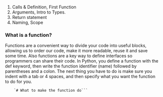 1. Calls & Definition, First Function 
1. Arguments, Intro to Types.
1. Return statement
1. Naming, Scope

### What is a function?
Functions are a convenient way to divide your code into useful blocks, allowing us to order our code, make it more readable, reuse it and save some time. Also functions are a key way to define interfaces so programmers can share their code.
In Python, you define a function with the def keyword, then write the function identifier (name) followed by parentheses and a colon.
The next thing you have to do is make sure you indent with a tab or 4 spaces, and then specify what you want the function to do for you.

```def function_name():
    `# What to make the function do```
